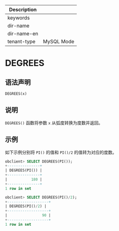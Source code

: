 | Description   |                 |
|---------------|-----------------|
| keywords      |                 |
| dir-name      |                 |
| dir-name-en   |                 |
| tenant-type   | MySQL Mode      |

# DEGREES

## 语法声明

```sql
DEGREES(x)
```

## 说明

`DEGREES()` 函数将参数 `x` 从弧度转换为度数并返回。

## 示例

如下示例分别将 `PI()` 的值和 `PI()/2` 的值转为对应的度数。

```sql
obclient> SELECT DEGREES(PI());
+---------------+
| DEGREES(PI()) |
+---------------+
|           180 |
+---------------+
1 row in set

obclient> SELECT DEGREES(PI()/2);
+-------------------+
| DEGREES(PI()/2) |
+-------------------+
|                90 |
+-------------------+
1 row in set
```
